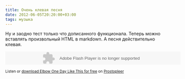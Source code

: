 ```yaml
---
title: Очень клевая песня
date: 2012-06-05T20:20:00+03:00
tags: музыка
---
```


Ну и заодно тест только что дописанного функционала. Теперь можно вставлять произвольный HTML в markdown. А песня действительно клевая.

<object width="550" height="42">
<param name="movie" value="http://embed.prostopleer.com/track?id=B2nerzB41qsfB8ca" />
<param name="wmode" value="transparent" />
<embed src="http://embed.prostopleer.com/track?id=B2nerzB41qsfB8ca" type="application/x-shockwave-flash" width="550" height="42" wmode="transparent" />
</object>

<small>Listen or <a href="http://prostopleer.com/tracks/4451471su6W" target="_blank">download Elbow One Day Like This for free</a> on <a href="http://prostopleer.com/" target="_blank">Prostopleer</a></small>